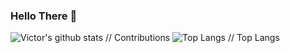 ### Hello There 👋

![Victor's github stats // Contributions](https://github-readme-stats.vercel.app/api?username=victornas91&count_private=false&show_icons=true&theme=great-gatsby)
![Top Langs // Top Langs](https://github-readme-stats.vercel.app/api/top-langs/?username=victornas91&layout=compact&show_icons=true&theme=great-gatsby)

<!--
**victornas91/victornas91** is a ✨ _special_ ✨ repository because its `README.md` (this file) appears on your GitHub profile.

Here are some ideas to get you started:

- 🔭 I’m currently working on becoming a Nindie and an App Developer
- 🌱 I’m currently learning Python / Java / C#
- 💬 Ask me about What is love  
- ⚡ Fun fact: I'm a Moebius "Survivor" and Maker Enthusiast
